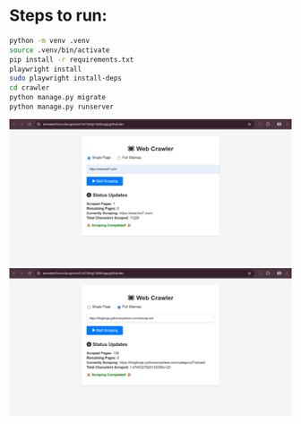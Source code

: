 # Steps to run:

```bash
python -m venv .venv
source .venv/bin/activate
pip install -r requirements.txt
playwright install
sudo playwright install-deps
cd crawler
python manage.py migrate
python manage.py runserver
```

![single_page](image.png)
![sitemap](image-1.png)
